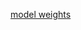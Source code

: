 [model weights](https://drive.google.com/drive/folders/1zm2v6JbL3GACy7GA7qeZppb0uq_tpsDd?usp=sharing)